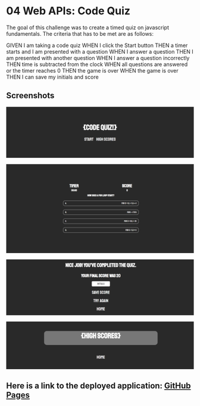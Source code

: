# 04 Web APIs: Code Quiz

The goal of this challenge was to create a timed quiz on javascript fundamentals. The criteria that has to be met are as follows: 

GIVEN I am taking a code quiz
WHEN I click the Start button
THEN a timer starts and I am presented with a question
WHEN I answer a question
THEN I am presented with another question
WHEN I answer a question incorrectly
THEN time is subtracted from the clock
WHEN all questions are answered or the timer reaches 0
THEN the game is over
WHEN the game is over
THEN I can save my initials and score

## Screenshots

![Demonstration of the Coding Quiz Challenge.](./assets/images/homepage.png)

![Demonstration of the Coding Quiz Challenge.](./assets/images/quiz.png)

![Demonstration of the Coding Quiz Challenge.](./assets/images/endpage.png)

![Demonstration of the Coding Quiz Challenge.](./assets/images/highscore.png)

## Here is a link to the deployed application: [GitHub Pages](https://realnifty.github.io/04-javascript-quiz/)

